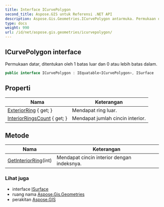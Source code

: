 ```yaml
---
title: Interface ICurvePolygon
second_title: Aspose.GIS untuk Referensi .NET API
description: Aspose.Gis.Geometries.ICurvePolygon antarmuka. Permukaan datar ditentukan oleh 1 batas luar dan 0 atau lebih batas dalam.
type: docs
weight: 990
url: /id/net/aspose.gis.geometries/icurvepolygon/
---
```

## ICurvePolygon interface

Permukaan datar, ditentukan oleh 1 batas luar dan 0 atau lebih batas dalam.

```csharp
public interface ICurvePolygon : IEquatable<ICurvePolygon>, ISurface
```

## Properti

| Nama | Keterangan |
| --- | --- |
| [ExteriorRing](../../aspose.gis.geometries/icurvepolygon/exteriorring/) { get; } | Mendapat ring luar. |
| [InteriorRingsCount](../../aspose.gis.geometries/icurvepolygon/interiorringscount/) { get; } | Mendapat jumlah cincin interior. |

## Metode

| Nama | Keterangan |
| --- | --- |
| [GetInteriorRing](../../aspose.gis.geometries/icurvepolygon/getinteriorring/)(int) | Mendapat cincin interior dengan indeksnya. |

### Lihat juga

* interface [ISurface](../isurface/)
* ruang nama [Aspose.Gis.Geometries](../../aspose.gis.geometries/)
* perakitan [Aspose.GIS](../../)


